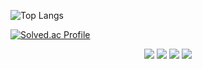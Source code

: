 
![Top Langs](https://github-readme-stats.vercel.app/api/top-langs/?username=2ch42&layout=compact&theme=onedark)

[![Solved.ac Profile](http://mazassumnida.wtf/api/generate_badge?boj=ckdgus1120)](https://solved.ac/ckdgus1120)

<div align=center>

<img src="https://img.shields.io/badge/swift-F05138?style=flat&logo=swift&logoColor=white" />
<img src="https://img.shields.io/badge/c-A8B9CC?style=flat&logo=c&logoColor=white" />
<img src="https://img.shields.io/badge/cplusplus-00599C?style=flat&logo=cplusplus&logoColor=white" />
<img src="https://img.shields.io/badge/javascript-F7DF1E?style=flat&logo=javascript&logoColor=black" />

</div>



